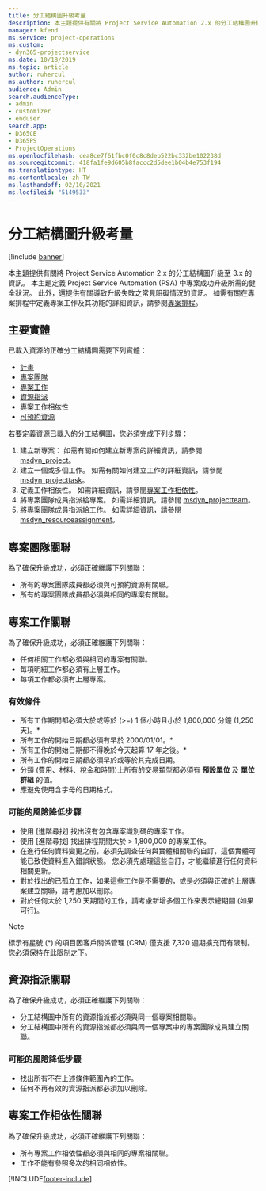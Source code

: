```yaml
---
title: 分工結構圖升級考量
description: 本主題提供有關將 Project Service Automation 2.x 的分工結構圖升級至 3.x 的資訊。
manager: kfend
ms.service: project-operations
ms.custom:
- dyn365-projectservice
ms.date: 10/18/2019
ms.topic: article
author: ruhercul
ms.author: ruhercul
audience: Admin
search.audienceType:
- admin
- customizer
- enduser
search.app:
- D365CE
- D365PS
- ProjectOperations
ms.openlocfilehash: cea8ce7f61fbc0f0c8c8deb522bc332be102238d
ms.sourcegitcommit: 418fa1fe9d605b8faccc2d5dee1b04b4e753f194
ms.translationtype: HT
ms.contentlocale: zh-TW
ms.lasthandoff: 02/10/2021
ms.locfileid: "5149533"
---
```

# <a name="upgrade-considerations-for-the-work-breakdown-structure"></a>分工結構圖升級考量

[!include [banner](../includes/psa-now-project-operations.md)]

本主題提供有關將 Project Service Automation 2.x 的分工結構圖升級至 3.x 的資訊。 本主題定義 Project Service Automation (PSA) 中專案成功升級所需的健全狀況。 此外，還提供有關導致升級失敗之常見阻礙情況的資訊。 如需有關在專案排程中定義專案工作及其功能的詳細資訊，請參閱[專案排程](project-creating.md)。

## <a name="key-entities"></a>主要實體
已載入資源的正確分工結構圖需要下列實體：

- [計畫](https://docs.microsoft.com/dynamics365/customerengagement/on-premises/developer/entities/msdyn_project)
- [專案團隊](https://docs.microsoft.com/dynamics365/customerengagement/on-premises/developer/entities/msdyn_projectteam)
- [專案工作](https://docs.microsoft.com/dynamics365/customerengagement/on-premises/developer/entities/msdyn_projecttask)
- [資源指派](https://docs.microsoft.com/dynamics365/customerengagement/on-premises/developer/entities/msdyn_resourceassignment)
- [專案工作相依性](https://docs.microsoft.com/dynamics365/customerengagement/on-premises/developer/entities/msdyn_projecttaskdependency)
- [可預約資源](https://docs.microsoft.com/dynamics365/customerengagement/on-premises/developer/entities/bookableresource)

若要定義資源已載入的分工結構圖，您必須完成下列步驟：

1. 建立新專案： 如需有關如何建立新專案的詳細資訊，請參閱 [msdyn_project](https://docs.microsoft.com/dynamics365/customerengagement/on-premises/developer/entities/msdyn_project)。
2. 建立一個或多個工作。 如需有關如何建立工作的詳細資訊，請參閱 [msdyn_projecttask](https://docs.microsoft.com/dynamics365/customerengagement/on-premises/developer/entities/msdyn_projecttask)。
3. 定義工作相依性。 如需詳細資訊，請參閱[專案工作相依性](https://docs.microsoft.com/dynamics365/customerengagement/on-premises/developer/entities/msdyn_projecttaskdependency)。
4. 將專案團隊成員指派給專案。 如需詳細資訊，請參閱 [msdyn_projectteam](https://docs.microsoft.com/dynamics365/customerengagement/on-premises/developer/entities/msdyn_projectteam)。
5. 將專案團隊成員指派給工作。 如需詳細資訊，請參閱 [msdyn_resourceassignment](https://docs.microsoft.com/dynamics365/customerengagement/on-premises/developer/entities/msdyn_resourceassignment)。

## <a name="project-team-relationships"></a>專案團隊關聯

為了確保升級成功，必須正確維護下列關聯：
- 所有的專案團隊成員都必須與可預約資源有關聯。
- 所有的專案團隊成員都必須與相同的專案有關聯。 

## <a name="project-task-relationships"></a>專案工作關聯
為了確保升級成功，必須正確維護下列關聯：

- 任何相關工作都必須與相同的專案有關聯。
- 每項明細工作都必須有上層工作。
- 每項工作都必須有上層專案。

### <a name="valid-conditions"></a>有效條件

- 所有工作期間都必須大於或等於 (>=) 1 個小時且小於 1,800,000 分鐘 (1,250 天)。*
- 所有工作的開始日期都必須有早於 2000/01/01。*
- 所有工作的開始日期都不得晚於今天起算 17 年之後。*
- 所有工作的開始日期都必須早於或等於其完成日期。
- 分類 (費用、材料、稅金和時間)上所有的交易類型都必須有 **預設單位** 及 **單位群組** 的值。
- 應避免使用含字母的日期格式。

### <a name="potential-mitigation-steps"></a>可能的風險降低步驟
- 使用 [進階尋找] 找出沒有包含專案識別碼的專案工作。
- 使用 [進階尋找] 找出排程期間大於 > 1,800,000 的專案工作。
- 在進行任何資料變更之前，必須先調查任何與實體相關聯的自訂，這個實體可能已致使資料進入錯誤狀態。 您必須先處理這些自訂，才能繼續進行任何資料相關更新。
- 對於找出的已孤立工作，如果這些工作是不需要的，或是必須與正確的上層專案建立關聯，請考慮加以刪除。
- 對於任何大於 1,250 天期間的工作，請考慮新增多個工作來表示總期間 (如果可行)。

> [!NOTE]
> 標示有星號 (\*) 的項目因客戶關係管理 (CRM) 僅支援 7,320 週期擴充而有限制。 您必須保持在此限制之下。

## <a name="resource-assignment-relationships"></a>資源指派關聯
為了確保升級成功，必須正確維護下列關聯：

- 分工結構圖中所有的資源指派都必須與同一個專案相關聯。
- 分工結構圖中所有的資源指派都必須與同一個專案中的專案團隊成員建立關聯。

### <a name="potential-mitigation-steps"></a>可能的風險降低步驟
- 找出所有不在上述條件範圍內的工作。  
- 任何不再有效的資源指派都必須加以刪除。

## <a name="project-task-dependency-relationships"></a>專案工作相依性關聯
為了確保升級成功，必須正確維護下列關聯：

- 所有專案工作相依性都必須與相同的專案相關聯。
- 工作不能有參照多次的相同相依性。


[!INCLUDE[footer-include](../includes/footer-banner.md)]